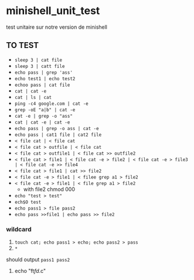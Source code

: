 # minishell_unit_test
test unitaire sur notre version de minishell

## TO TEST
- `sleep 3 | cat file`
- `sleep 3 | catt file`
- `echo pass | grep 'ass'`
- `echo test1 | echo test2`
- `echoo pass | cat file`
- `cat | cat -e`
- `cat | ls | cat`
- `ping -c4 google.com | cat -e`
- `grep -oE "a|b" | cat -e`
- `cat -e | grep -o "ass"`
- `cat | cat -e | cat -e`
- `echo pass | grep -o ass | cat -e`
- `echo pass | cat1 file | cat2 file`
- `< file cat | < file cat`
- `< file cat > outfile | < file cat`
- `< file cat > outfile1 | < file cat >> outfile2`
- `< file cat > file1 | < file cat -e > file2 | < file cat -e > file3 | < file cat -e >> file4`
- `< file cat > file1 | cat >> file2`
- `< file cat -e > file1 | < filee grep a1 > file2`
- `< file cat -e > file1 | < file grep a1 > file2`
	- with file2 chmod 000
- `echo "test > test"`
- `ech$O test`
- `echo pass1 > file pass2`
- `echo pass >>file1 | echo pass >> file2`

### wildcard
1. `touch cat; echo pass1 > echo; echo pass2 > pass`
2. `*`

should output
`pass1 pass2`

1. echo "ft*fd*.c"

